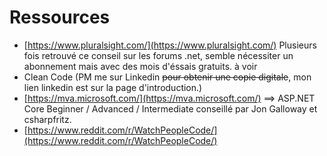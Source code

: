 # Ressources

* [https://www.pluralsight.com/](https://www.pluralsight.com/) Plusieurs fois retrouvé ce conseil sur les forums .net, semble nécessiter un abonnement mais avec des mois d'éssais gratuits. à voir
* Clean Code \(PM me sur Linkedin ~~pour obtenir une copie digitale~~, mon lien linkedin est sur la page d'introduction.\)
* [https://mva.microsoft.com/](https://mva.microsoft.com/) ==&gt; ASP.NET Core Beginner / Advanced / Intermediate conseillé par Jon Galloway et csharpfritz.
* [https://www.reddit.com/r/WatchPeopleCode/](https://www.reddit.com/r/WatchPeopleCode/) 



